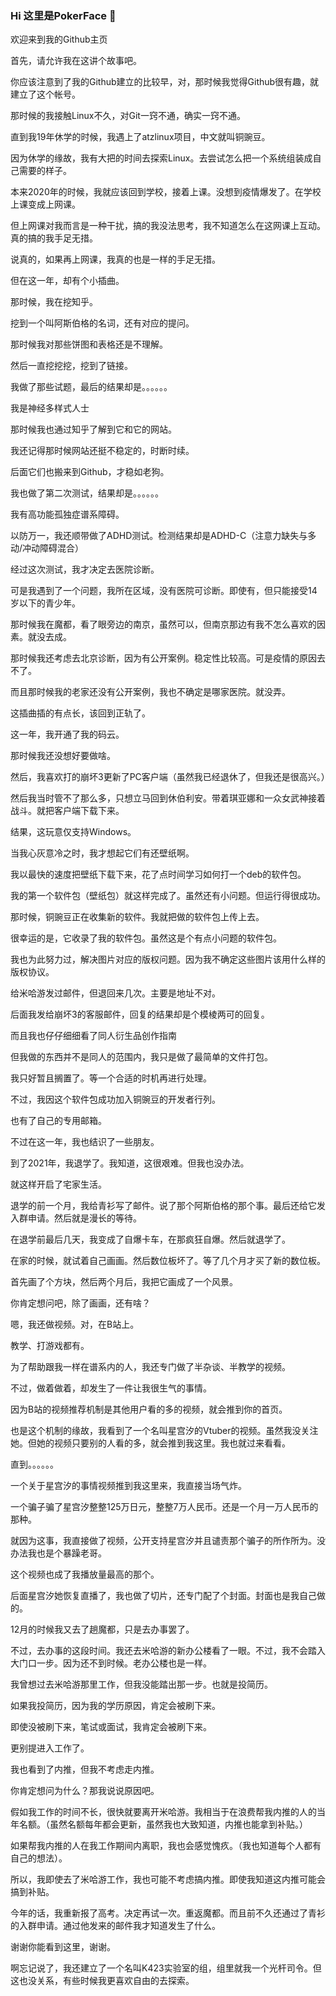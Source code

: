 ### Hi 这里是PokerFace 👋

欢迎来到我的Github主页

首先，请允许我在这讲个故事吧。

你应该注意到了我的Github建立的比较早，对，那时候我觉得Github很有趣，就建立了这个帐号。

那时候的我接触Linux不久，对Git一窍不通，确实一窍不通。

直到我19年休学的时候，我遇上了atzlinux项目，中文就叫铜豌豆。

因为休学的缘故，我有大把的时间去探索Linux。去尝试怎么把一个系统组装成自己需要的样子。

本来2020年的时候，我就应该回到学校，接着上课。没想到疫情爆发了。在学校上课变成上网课。

但上网课对我而言是一种干扰，搞的我没法思考，我不知道怎么在这网课上互动。真的搞的我手足无措。

说真的，如果再上网课，我真的也是一样的手足无措。

但在这一年，却有个小插曲。

那时候，我在挖知乎。

挖到一个叫阿斯伯格的名词，还有对应的提问。

那时候我对那些饼图和表格还是不理解。

然后一直挖挖挖，挖到了链接。

我做了那些试题，最后的结果却是。。。。。。

我是神经多样式人士

那时候我也通过知乎了解到它和它的网站。

我还记得那时候网站还挺不稳定的，时断时续。

后面它们也搬来到Github，才稳如老狗。

我也做了第二次测试，结果却是。。。。。。

我有高功能孤独症谱系障碍。

以防万一，我还顺带做了ADHD测试。检测结果却是ADHD-C（注意力缺失与多动/冲动障碍混合）

经过这次测试，我才决定去医院诊断。

可是我遇到了一个问题，我所在区域，没有医院可诊断。即使有，但只能接受14岁以下的青少年。

那时候我在魔都，看了眼旁边的南京，虽然可以，但南京那边有我不怎么喜欢的因素。就没去成。

那时候我还考虑去北京诊断，因为有公开案例。稳定性比较高。可是疫情的原因去不了。

而且那时候我的老家还没有公开案例，我也不确定是哪家医院。就没弄。

这插曲插的有点长，该回到正轨了。

这一年，我开通了我的码云。

那时候我还没想好要做啥。

然后，我喜欢打的崩坏3更新了PC客户端（虽然我已经退休了，但我还是很高兴。）

然后我当时管不了那么多，只想立马回到休伯利安。带着琪亚娜和一众女武神接着战斗。就把客户端下载下来。

结果，这玩意仅支持Windows。

当我心灰意冷之时，我才想起它们有还壁纸啊。

我以最快的速度把壁纸下载下来，花了点时间学习如何打一个deb的软件包。

我的第一个软件包（壁纸包）就这样完成了。虽然还有小问题。但运行得很成功。

那时候，铜豌豆正在收集新的软件。我就把做的软件包上传上去。

很幸运的是，它收录了我的软件包。虽然这是个有点小问题的软件包。

我也为此努力过，解决图片对应的版权问题。因为我不确定这些图片该用什么样的版权协议。

给米哈游发过邮件，但退回来几次。主要是地址不对。

后面我发给崩坏3的客服邮件，回复的结果却是个模棱两可的回复。

而且我也仔仔细细看了同人衍生品创作指南

但我做的东西并不是同人的范围内，我只是做了最简单的文件打包。

我只好暂且搁置了。等一个合适的时机再进行处理。

不过，我因这个软件包成功加入铜豌豆的开发者行列。

也有了自己的专用邮箱。

不过在这一年，我也结识了一些朋友。

到了2021年，我退学了。我知道，这很艰难。但我也没办法。

就这样开启了宅家生活。

退学的前一个月，我给青衫写了邮件。说了那个阿斯伯格的那个事。最后还给它发入群申请。然后就是漫长的等待。

在退学前最后几天，我变成了自爆卡车，在那疯狂自爆。然后就退学了。

在家的时候，就试着自己画画。然后数位板坏了。等了几个月才买了新的数位板。

首先画了个方块，然后两个月后，我把它画成了一个风景。

你肯定想问吧，除了画画，还有啥？

嗯，我还做视频。对，在B站上。

教学、打游戏都有。

为了帮助跟我一样在谱系内的人，我还专门做了半杂谈、半教学的视频。

不过，做着做着，却发生了一件让我很生气的事情。

因为B站的视频推荐机制是其他用户看的多的视频，就会推到你的首页。

也是这个机制的缘故，我看到了一个名叫星宫汐的Vtuber的视频。虽然我没关注她。但她的视频只要别的人看的多，就会推到我这里。我也就过来看看。

直到。。。。。。

一个关于星宫汐的事情视频推到我这里来，我直接当场气炸。

一个骗子骗了星宫汐整整125万日元，整整7万人民币。还是一个月一万人民币的那种。

就因为这事，我直接做了视频，公开支持星宫汐并且谴责那个骗子的所作所为。没办法我也是个暴躁老哥。

这个视频也成了我播放量最高的那个。

后面星宫汐她恢复直播了，我也做了切片，还专门配了个封面。封面也是我自己做的。

12月的时候我又去了趟魔都，只是去办事罢了。

不过，去办事的这段时间。我还去米哈游的新办公楼看了一眼。不过，我不会踏入大门口一步。因为还不到时候。老办公楼也是一样。

我曾想过去米哈游那里工作，但我没能踏出那一步。也就是投简历。

如果我投简历，因为我的学历原因，肯定会被刷下来。

即使没被刷下来，笔试或面试，我肯定会被刷下来。

更别提进入工作了。

我也看到了内推，但我不考虑走内推。

你肯定想问为什么？那我说说原因吧。

假如我工作的时间不长，很快就要离开米哈游。我相当于在浪费帮我内推的人的当年名额。（虽然名额每年都会更新，虽然我也大致知道，内推也能拿到补贴。）

如果帮我内推的人在我工作期间内离职，我也会感觉愧疚。（我也知道每个人都有自己的想法）。

所以，我即使去了米哈游工作，我也可能不考虑搞内推。即使我知道这内推可能会搞到补贴。

今年的话，我重新报了高考。决定再试一次。重返魔都。而且前不久还通过了青衫的入群申请。通过他发来的邮件我才知道发生了什么。

谢谢你能看到这里，谢谢。

啊忘记说了，我还建立了一个名叫K423实验室的组，组里就我一个光杆司令。但这也没关系，有些时候我更喜欢自由的去探索。
